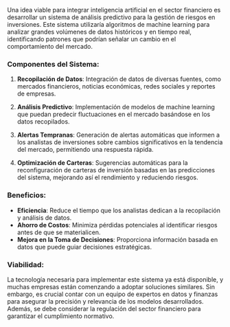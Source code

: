 Una idea viable para integrar inteligencia artificial en el sector financiero es desarrollar un sistema de análisis predictivo para la gestión de riesgos en inversiones. Este sistema utilizaría algoritmos de machine learning para analizar grandes volúmenes de datos históricos y en tiempo real, identificando patrones que podrían señalar un cambio en el comportamiento del mercado.

### Componentes del Sistema:

1. **Recopilación de Datos**: Integración de datos de diversas fuentes, como mercados financieros, noticias económicas, redes sociales y reportes de empresas.

2. **Análisis Predictivo**: Implementación de modelos de machine learning que puedan predecir fluctuaciones en el mercado basándose en los datos recopilados.

3. **Alertas Tempranas**: Generación de alertas automáticas que informen a los analistas de inversiones sobre cambios significativos en la tendencia del mercado, permitiendo una respuesta rápida.

4. **Optimización de Carteras**: Sugerencias automáticas para la reconfiguración de carteras de inversión basadas en las predicciones del sistema, mejorando así el rendimiento y reduciendo riesgos.

### Beneficios:

- **Eficiencia**: Reduce el tiempo que los analistas dedican a la recopilación y análisis de datos.
- **Ahorro de Costos**: Minimiza pérdidas potenciales al identificar riesgos antes de que se materialicen.
- **Mejora en la Toma de Decisiones**: Proporciona información basada en datos que puede guiar decisiones estratégicas.

### Viabilidad:

La tecnología necesaria para implementar este sistema ya está disponible, y muchas empresas están comenzando a adoptar soluciones similares. Sin embargo, es crucial contar con un equipo de expertos en datos y finanzas para asegurar la precisión y relevancia de los modelos desarrollados. Además, se debe considerar la regulación del sector financiero para garantizar el cumplimiento normativo.